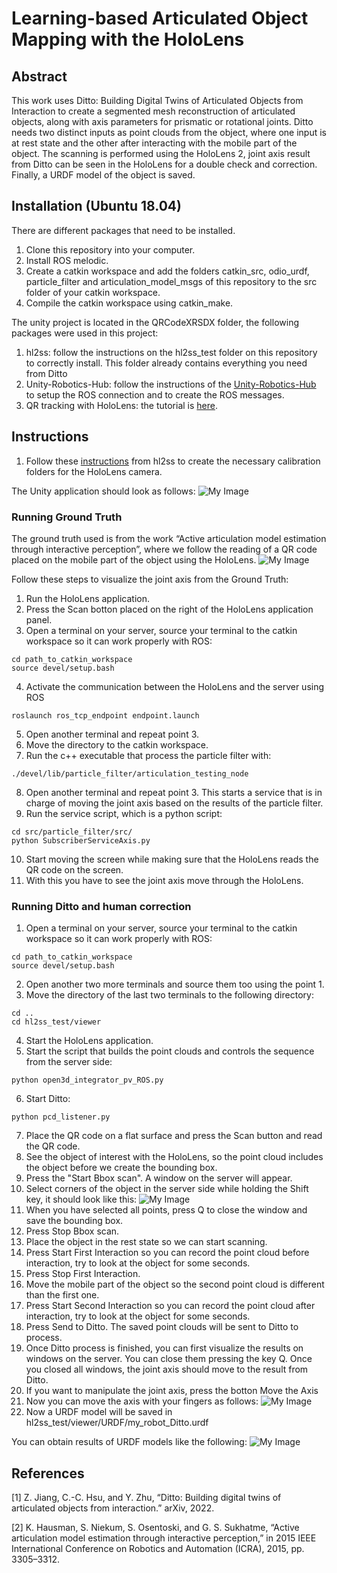 # Learning-based Articulated Object Mapping with the HoloLens

## Abstract

This work uses Ditto: Building Digital Twins of Articulated Objects from Interaction to create a segmented mesh reconstruction of articulated objects, along with axis parameters for prismatic or rotational joints. Ditto needs two distinct inputs as point clouds from the object, where one input is at rest state and the other 
after interacting with the mobile part of the object. The scanning is performed using the HoloLens 2, joint axis result from Ditto can be seen in the HoloLens for a double check and correction. Finally, a URDF model of the object is saved.

## Installation (Ubuntu 18.04)
There are different packages that need to be installed.

1. Clone this repository into your computer.
2. Install ROS melodic.
3. Create a catkin workspace and add the folders catkin_src, odio_urdf, particle_filter and articulation_model_msgs of this repository to the src folder of your catkin workspace.
4. Compile the catkin workspace using catkin_make.


The unity project is located in the QRCodeXRSDX folder, the following packages were used in this project:
1. hl2ss: follow the instructions on the hl2ss_test folder on this repository to correctly install. This folder already contains everything you need from Ditto
2. Unity-Robotics-Hub: follow the instructions of the [Unity-Robotics-Hub](https://github.com/Unity-Technologies/Unity-Robotics-Hub/tree/main/tutorials/ros_unity_integration) to setup the ROS connection and to create the ROS messages.
3. QR tracking with HoloLens: the tutorial is [here](https://codeholo.com/2021/03/27/qrcode-tracking-with-hololens-2-xr-sdk-and-mrtk-v2-5/).


## Instructions
1. Follow these [instructions](https://github.com/DiegoMachain/ArticulatedObjectMapping/blob/main/hl2ss_test/instructions.md) from hl2ss to create the necessary calibration folders for the HoloLens camera.

The Unity application should look as follows:
![My Image](images/HoloLensApp.png)


### Running Ground Truth
The ground truth used is from the work “Active articulation model estimation through interactive perception”, where we follow the reading of a QR code placed on the 
mobile part of the object using the HoloLens. 
![My Image](images/QR_setup.png)

Follow these steps to visualize the joint axis from the Ground Truth:

1. Run the HoloLens application.
2. Press the Scan botton placed on the right of the HoloLens application panel.
3. Open a terminal on your server, source your terminal to the catkin workspace so it can work properly with ROS:
```
cd path_to_catkin_workspace
source devel/setup.bash
```
4. Activate the communication between the HoloLens and the server using ROS
```
roslaunch ros_tcp_endpoint endpoint.launch
```
5. Open another terminal and repeat point 3.
6. Move the directory to the catkin workspace.
7. Run the c++ executable that process the particle filter with:
```
./devel/lib/particle_filter/articulation_testing_node
```
8. Open another terminal and repeat point 3. This starts a service that is in charge of moving the joint axis based on the results of the particle filter.
9. Run the service script, which is a python script:
```
cd src/particle_filter/src/
python SubscriberServiceAxis.py
```
10. Start moving the screen while making sure that the HoloLens reads the QR code on the screen.
11. With this you have to see the joint axis move through the HoloLens.



### Running Ditto and human correction

1. Open a terminal on your server, source your terminal to the catkin workspace so it can work properly with ROS:
```
cd path_to_catkin_workspace
source devel/setup.bash
```
2. Open another two more terminals and source them too using the point 1.
3. Move the directory of the last two terminals to the following directory:
```
cd ..
cd hl2ss_test/viewer
```
4. Start the HoloLens application.
5. Start the script that builds the point clouds and controls the sequence from the server side:
```
python open3d_integrator_pv_ROS.py
```
6. Start Ditto:
```
python pcd_listener.py
```
7. Place the QR code on a flat surface and press the Scan button and read the QR code.
8. See the object of interest with the HoloLens, so the point cloud includes the object before we create the bounding box.
9. Press the "Start Bbox scan". A window on the server will appear.
10. Select corners of the object in the server side while holding the Shift key, it should look like this:
![My Image](images/Edges.png)
11. When you have selected all points, press Q to close the window and save the bounding box.
12. Press Stop Bbox scan.
13. Place the object in the rest state so we can start scanning.
14. Press Start First Interaction so you can record the point cloud before interaction, try to look at the object for some seconds.
15. Press Stop First Interaction.
16. Move the mobile part of the object so the second point cloud is different than the first one.
17. Press Start Second Interaction so you can record the point cloud after interaction, try to look at the object for some seconds.
18. Press Send to Ditto. The saved point clouds will be sent to Ditto to process.
19. Once Ditto process is finished, you can first visualize the results on windows on the server. You can close them pressing the key Q.
Once you closed all windows, the joint axis should move to the result from Ditto.
20. If you want to manipulate the joint axis, press the botton Move the Axis
21. Now you can move the axis with your fingers as follows:
![My Image](images/HoloLens.png)
22. Now a URDF model will be saved in hl2ss_test/viewer/URDF/my_robot_Ditto.urdf

You can obtain results of URDF models like the following:
![My Image](images/URDF.png)

## References

[1] Z. Jiang, C.-C. Hsu, and Y. Zhu, “Ditto: Building digital twins of articulated objects from interaction.” arXiv, 2022.

[2] K. Hausman, S. Niekum, S. Osentoski, and G. S. Sukhatme, “Active articulation model estimation through interactive perception,” in 2015 IEEE International Conference on Robotics and Automation (ICRA), 2015, pp. 3305–3312.